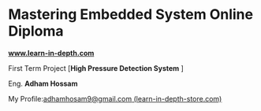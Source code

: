 # Mastering Embedded System Online Diploma

**www.learn-in-depth.com**

First Term Project [**High Pressure Detection System** ] 

Eng. **Adham Hossam** 

My Profile:[adhamhosam9@gmail.com (learn-in-depth-store.com)](https://www.learn-in-depth-store.com/certificate/adhamhosam9%40gmail.com)